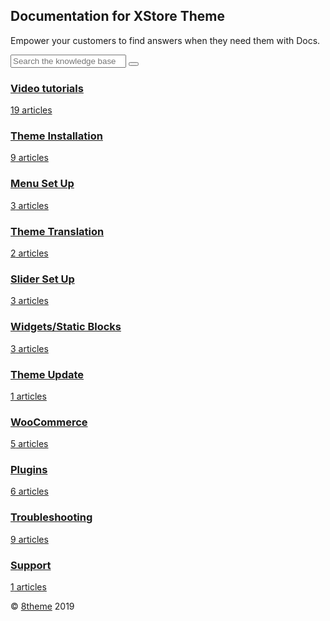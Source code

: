 <section id="docsSearch" class="text-center">

# Documentation for XStore Theme
<p class="caption">
	Empower your customers to find answers when they need them with Docs.
</p>
	<div class="Search">		
<form action="/search" method="GET" id="searchBar" autocomplete="off">
	<input type="text" name="query" title="search-query" class="search-query" placeholder="Search the knowledge base" aria-labelledby="Search the knowledge base" value="">
	<button type="submit" aria-labelledby="Search">
	<svg class="Search__icon" xmlns="http://www.w3.org/2000/svg" viewBox="0 0 451 451">
		<path d="M447.05 428l-109.6-109.6c29.4-33.8 47.2-77.9 47.2-126.1C384.65 86.2 298.35 0 192.35 0 86.25 0 .05 86.3.05 192.3s86.3 192.3 192.3 192.3c48.2 0 92.3-17.8 126.1-47.2L428.05 447c2.6 2.6 6.1 4 9.5 4s6.9-1.3 9.5-4c5.2-5.2 5.2-13.8 0-19zM26.95 192.3c0-91.2 74.2-165.3 165.3-165.3 91.2 0 165.3 74.2 165.3 165.3s-74.1 165.4-165.3 165.4c-91.1 0-165.3-74.2-165.3-165.4z"></path>
</svg>
	</button>
</form>
</div>
</section>

<section class="category-list">
<div class="Row__quarter category-wrap">
<a class="category" id="category-49" href="Video_Tutorials/index.html">

### Video tutorials

<p class="article-count">                                        
    <span class="notranslate">19</span> articles
</p>
</a>
</div>
<!-- /category -->
<div class="Row__quarter category-wrap">
<a class="category" id="category-8" href="Theme_Installation/Legenda_Theme_Requirements.html">

### Theme Installation

<p class="article-count">                                        
    <span class="notranslate">9</span> articles
</p>
</a>
</div>
<!-- /category --> 
<div class="Row__quarter category-wrap">
<a class="category" id="category-15" href="Menu_Set_Up/General_Information.html">

### Menu Set Up

<p class="article-count">                                        
    <span class="notranslate">3</span> articles
</p>
</a>
</div>
<!-- /category --> 
<div class="Row__quarter category-wrap">
<a class="category" id="category-18" href="Theme_Translation/Base_Theme_Translation.html">

### Theme Translation

<p class="article-count">                                        
    <span class="notranslate">2</span> articles
</p>
</a>
</div>
<!-- /category --> 
<!-- /Row --> 
<div class="Row__quarter category-wrap">
<a class="category" id="category-16" href="Slider_Set_Up/Revolutions_Slider_New_Slider.html">

### Slider Set Up

<p class="article-count">                                        
    <span class="notranslate">3</span> articles
</p>
</a>
</div>
<!-- /category -->
<div class="Row__quarter category-wrap">
<a class="category" id="category-54" href="Widgets_and_Static_Blocks/Legenda_Shortcodes.html">

### Widgets/Static Blocks

<p class="article-count">                                        
    <span class="notranslate">3</span> articles
</p>
</a>
</div>
<!-- /category --> 
<div class="Row__quarter category-wrap">
<a class="category" id="category-55" href="Theme_Update.html">

### Theme Update

<p class="article-count">                                        
    <span class="notranslate">1</span> articles
</p>
</a>
</div>
<!-- /category --> 
<div class="Row__quarter category-wrap">
<a class="category" id="category-51" href="WooCommerce/General_Information.html">

### WooCommerce

<p class="article-count">                                        
    <span class="notranslate">5</span> articles
</p>
</a>
</div>
<!-- /category --> 
<!-- /Row --> 
<div class="Row__quarter category-wrap">
<a class="category" id="category-9" href="Plugins/General_Info.html">

### Plugins

<p class="article-count">                                        
    <span class="notranslate">6</span> articles
</p>
</a>
</div>
<!-- /category -->
<div class="Row__quarter category-wrap">
<a class="category" id="category-56" href="Troubleshooting/How_to_renew_support_period.html">

### Troubleshooting

<p class="article-count">                                        
    <span class="notranslate">9</span> articles
</p>
</a>
</div>
<!-- /category --> 
<div class="Row__quarter category-wrap">
<a class="category" id="category-50" href="Support.html">

### Support

<p class="article-count">                                        
    <span class="notranslate">1</span> articles
</p>
</a>
</div>
<!-- /category --> 

</section>
<footer>
  <div class="text-center">© <a href="https://www.8theme.com/" target="_blank">8theme</a> 2019</div>
</footer>

<!-- Google Code -->
<script type="text/javascript">
var google_conversion_id = 983836026;
var google_custom_params = window.google_tag_params;
var google_remarketing_only = true;
</script>

<script type="text/javascript" src="//www.googleadservices.com/pagead/conversion.js">
</script>
<noscript>
<div style="display:inline;">
<img height="1" width="1" style="border-style:none;" alt="" src="//googleads.g.doubleclick.net/pagead/viewthroughconversion/983836026/?value=0&amp;guid=ON&amp;script=0"/>
</div>
</noscript>
